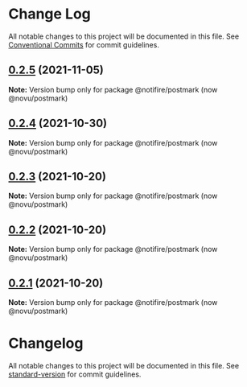 # Change Log

All notable changes to this project will be documented in this file.
See [Conventional Commits](https://conventionalcommits.org) for commit guidelines.

## [0.2.5](https://github.com/novuhq/postmark/compare/v0.2.4...v0.2.5) (2021-11-05)

**Note:** Version bump only for package @notifire/postmark (now @novu/postmark)





## [0.2.4](https://github.com/novuhq/postmark/compare/v0.2.3...v0.2.4) (2021-10-30)

**Note:** Version bump only for package @notifire/postmark (now @novu/postmark)





## [0.2.3](https://github.com/novuhq/postmark/compare/v0.2.2...v0.2.3) (2021-10-20)

**Note:** Version bump only for package @notifire/postmark (now @novu/postmark)





## [0.2.2](https://github.com/novuhq/postmark/compare/v0.1.4...v0.2.2) (2021-10-20)

**Note:** Version bump only for package @notifire/postmark (now @novu/postmark)





## [0.2.1](https://github.com/novuhq/postmark/compare/v0.1.4...v0.2.1) (2021-10-20)

**Note:** Version bump only for package @notifire/postmark (now @novu/postmark)





# Changelog

All notable changes to this project will be documented in this file. See [standard-version](https://github.com/conventional-changelog/standard-version) for commit guidelines.
